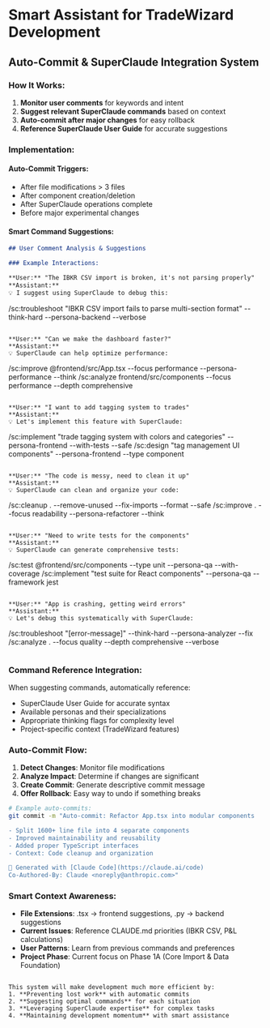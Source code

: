 # Smart Assistant for TradeWizard Development

## Auto-Commit & SuperClaude Integration System

### How It Works:

1. **Monitor user comments** for keywords and intent
2. **Suggest relevant SuperClaude commands** based on context
3. **Auto-commit after major changes** for easy rollback
4. **Reference SuperClaude User Guide** for accurate suggestions

### Implementation:

#### Auto-Commit Triggers:
- After file modifications > 3 files
- After component creation/deletion
- After SuperClaude operations complete
- Before major experimental changes

#### Smart Command Suggestions:

```markdown
## User Comment Analysis & Suggestions

### Example Interactions:

**User:** "The IBKR CSV import is broken, it's not parsing properly"
**Assistant:** 
💡 I suggest using SuperClaude to debug this:
```
/sc:troubleshoot "IBKR CSV import fails to parse multi-section format" --think-hard --persona-backend --verbose
```

**User:** "Can we make the dashboard faster?"  
**Assistant:**
💡 SuperClaude can help optimize performance:
```
/sc:improve @frontend/src/App.tsx --focus performance --persona-performance --think
/sc:analyze frontend/src/components --focus performance --depth comprehensive
```

**User:** "I want to add tagging system to trades"
**Assistant:**
💡 Let's implement this feature with SuperClaude:
```
/sc:implement "trade tagging system with colors and categories" --persona-frontend --with-tests --safe
/sc:design "tag management UI components" --persona-frontend --type component
```

**User:** "The code is messy, need to clean it up"
**Assistant:**
💡 SuperClaude can clean and organize your code:
```
/sc:cleanup . --remove-unused --fix-imports --format --safe
/sc:improve . --focus readability --persona-refactorer --think
```

**User:** "Need to write tests for the components"
**Assistant:** 
💡 SuperClaude can generate comprehensive tests:
```
/sc:test @frontend/src/components --type unit --persona-qa --with-coverage
/sc:implement "test suite for React components" --persona-qa --framework jest
```

**User:** "App is crashing, getting weird errors"
**Assistant:**
💡 Let's debug this systematically with SuperClaude:
```
/sc:troubleshoot "[error-message]" --think-hard --persona-analyzer --fix
/sc:analyze . --focus quality --depth comprehensive --verbose
```
```

### Command Reference Integration:

When suggesting commands, automatically reference:
- SuperClaude User Guide for accurate syntax
- Available personas and their specializations  
- Appropriate thinking flags for complexity level
- Project-specific context (TradeWizard features)

### Auto-Commit Flow:

1. **Detect Changes**: Monitor file modifications
2. **Analyze Impact**: Determine if changes are significant
3. **Create Commit**: Generate descriptive commit message
4. **Offer Rollback**: Easy way to undo if something breaks

```bash
# Example auto-commits:
git commit -m "Auto-commit: Refactor App.tsx into modular components

- Split 1600+ line file into 4 separate components
- Improved maintainability and reusability  
- Added proper TypeScript interfaces
- Context: Code cleanup and organization

🤖 Generated with [Claude Code](https://claude.ai/code)
Co-Authored-By: Claude <noreply@anthropic.com>"
```

### Smart Context Awareness:

- **File Extensions**: .tsx → frontend suggestions, .py → backend suggestions
- **Current Issues**: Reference CLAUDE.md priorities (IBKR CSV, P&L calculations)
- **User Patterns**: Learn from previous commands and preferences
- **Project Phase**: Current focus on Phase 1A (Core Import & Data Foundation)
```

This system will make development much more efficient by:
1. **Preventing lost work** with automatic commits
2. **Suggesting optimal commands** for each situation  
3. **Leveraging SuperClaude expertise** for complex tasks
4. **Maintaining development momentum** with smart assistance